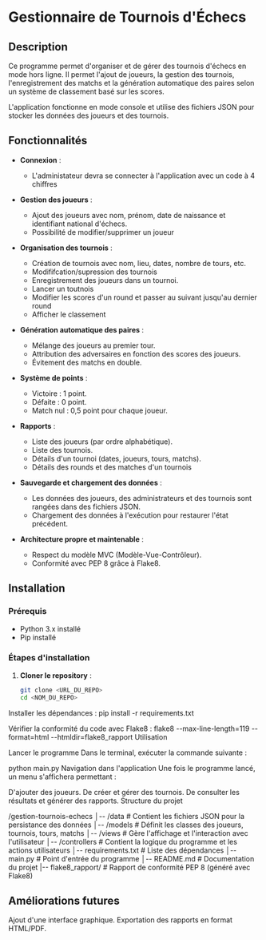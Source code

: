 # Gestionnaire de Tournois d'Échecs

## Description

Ce programme permet d'organiser et de gérer des tournois d'échecs en mode hors ligne. Il permet l'ajout de joueurs, la gestion des tournois, l'enregistrement des matchs et la génération automatique des paires selon un système de classement basé sur les scores.

L'application fonctionne en mode console et utilise des fichiers JSON pour stocker les données des joueurs et des tournois.

## Fonctionnalités

- **Connexion** :
  - L'administateur devra se connecter à l'application avec un code à 4 chiffres

- **Gestion des joueurs** :
  - Ajout des joueurs avec nom, prénom, date de naissance et identifiant national d'échecs.
  - Possibilité de modifier/supprimer un joueur
  
- **Organisation des tournois** :
  - Création de tournois avec nom, lieu, dates, nombre de tours, etc.
  - Modififcation/supression des tournois
  - Enregistrement des joueurs dans un tournoi.
  - Lancer un toutnois
  - Modifier les scores d'un round et passer au suivant jusqu'au dernier round 
  - Afficher le classement
    
- **Génération automatique des paires** :
  - Mélange des joueurs au premier tour.
  - Attribution des adversaires en fonction des scores des joueurs.
  - Évitement des matchs en double.
    
- **Système de points** :
  - Victoire : 1 point.
  - Défaite : 0 point.
  - Match nul : 0,5 point pour chaque joueur.
    
- **Rapports** :
  - Liste des joueurs (par ordre alphabétique).
  - Liste des tournois.
  - Détails d'un tournoi (dates, joueurs, tours, matchs).
  - Détails des rounds et des matches d'un tournois
    
- **Sauvegarde et chargement des données** :
  - Les données des joueurs, des administrateurs et des tournois sont rangées dans des fichiers JSON.
  - Chargement des données à l'exécution pour restaurer l'état précédent.
    
- **Architecture propre et maintenable** :
  - Respect du modèle MVC (Modèle-Vue-Contrôleur).
  - Conformité avec PEP 8 grâce à Flake8.

## Installation

### Prérequis

- Python 3.x installé
- Pip installé

### Étapes d'installation

1. **Cloner le repository** :
   ```bash
   git clone <URL_DU_REPO>
   cd <NOM_DU_REPO>
Installer les dépendances :
pip install -r requirements.txt

Vérifier la conformité du code avec Flake8 :
flake8 --max-line-length=119 --format=html --htmldir=flake8_rapport
Utilisation

Lancer le programme
Dans le terminal, exécuter la commande suivante :

python main.py
Navigation dans l'application
Une fois le programme lancé, un menu s'affichera permettant :

D'ajouter des joueurs.
De créer et gérer des tournois.
De consulter les résultats et générer des rapports.
Structure du projet

/gestion-tournois-echecs
│-- /data                 # Contient les fichiers JSON pour la persistance des données
│-- /models               # Définit les classes des joueurs, tournois, tours, matchs
│-- /views                # Gère l'affichage et l'interaction avec l'utilisateur
│-- /controllers          # Contient la logique du programme et les actions utilisateurs
│-- requirements.txt      # Liste des dépendances
│-- main.py               # Point d'entrée du programme
│-- README.md             # Documentation du projet
|-- flake8_rapport/       # Rapport de conformité PEP 8 (généré avec Flake8)


## Améliorations futures

Ajout d'une interface graphique.
Exportation des rapports en format HTML/PDF.



